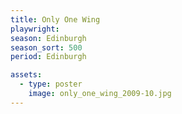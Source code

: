 ```yaml
---
title: Only One Wing
playwright:
season: Edinburgh
season_sort: 500
period: Edinburgh

assets:
  - type: poster
    image: only_one_wing_2009-10.jpg
---
```

